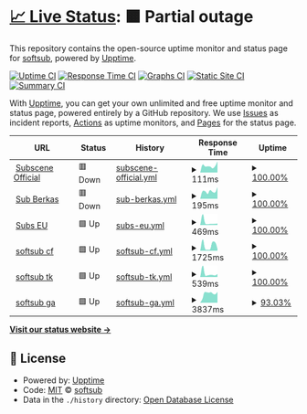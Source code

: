# [📈 Live Status](https://softsub.github.io/uptime): <!--live status--> **🟧 Partial outage**

This repository contains the open-source uptime monitor and status page for [softsub](https://softsub.github.io/uptime), powered by [Upptime](https://github.com/upptime/upptime).

[![Uptime CI](https://github.com/softsub/uptime/workflows/Uptime%20CI/badge.svg)](https://github.com/softsub/uptime/actions?query=workflow%3A%22Uptime+CI%22)
[![Response Time CI](https://github.com/softsub/uptime/workflows/Response%20Time%20CI/badge.svg)](https://github.com/softsub/uptime/actions?query=workflow%3A%22Response+Time+CI%22)
[![Graphs CI](https://github.com/softsub/uptime/workflows/Graphs%20CI/badge.svg)](https://github.com/softsub/uptime/actions?query=workflow%3A%22Graphs+CI%22)
[![Static Site CI](https://github.com/softsub/uptime/workflows/Static%20Site%20CI/badge.svg)](https://github.com/softsub/uptime/actions?query=workflow%3A%22Static+Site+CI%22)
[![Summary CI](https://github.com/softsub/uptime/workflows/Summary%20CI/badge.svg)](https://github.com/softsub/uptime/actions?query=workflow%3A%22Summary+CI%22)

With [Upptime](https://upptime.js.org), you can get your own unlimited and free uptime monitor and status page, powered entirely by a GitHub repository. We use [Issues](https://github.com/softsub/uptime/issues) as incident reports, [Actions](https://github.com/softsub/uptime/actions) as uptime monitors, and [Pages](https://softsub.github.io/uptime) for the status page.

<!--start: status pages-->
<!-- This summary is generated by Upptime (https://github.com/upptime/upptime) -->
<!-- Do not edit this manually, your changes will be overwritten -->
<!-- prettier-ignore -->
| URL | Status | History | Response Time | Uptime |
| --- | ------ | ------- | ------------- | ------ |
| <img alt="" src="https://icons.duckduckgo.com/ip3/subscene.com.ico" height="13"> [Subscene Official](https://subscene.com) | 🟥 Down | [subscene-official.yml](https://github.com/softsub/uptime/commits/HEAD/history/subscene-official.yml) | <details><summary><img alt="Response time graph" src="./graphs/subscene-official/response-time-week.png" height="20"> 111ms</summary><br><a href="https://softsub.github.io/uptime/history/subscene-official"><img alt="Response time 122" src="https://img.shields.io/endpoint?url=https%3A%2F%2Fraw.githubusercontent.com%2Fsoftsub%2Fuptime%2FHEAD%2Fapi%2Fsubscene-official%2Fresponse-time.json"></a><br><a href="https://softsub.github.io/uptime/history/subscene-official"><img alt="24-hour response time 104" src="https://img.shields.io/endpoint?url=https%3A%2F%2Fraw.githubusercontent.com%2Fsoftsub%2Fuptime%2FHEAD%2Fapi%2Fsubscene-official%2Fresponse-time-day.json"></a><br><a href="https://softsub.github.io/uptime/history/subscene-official"><img alt="7-day response time 111" src="https://img.shields.io/endpoint?url=https%3A%2F%2Fraw.githubusercontent.com%2Fsoftsub%2Fuptime%2FHEAD%2Fapi%2Fsubscene-official%2Fresponse-time-week.json"></a><br><a href="https://softsub.github.io/uptime/history/subscene-official"><img alt="30-day response time 122" src="https://img.shields.io/endpoint?url=https%3A%2F%2Fraw.githubusercontent.com%2Fsoftsub%2Fuptime%2FHEAD%2Fapi%2Fsubscene-official%2Fresponse-time-month.json"></a><br><a href="https://softsub.github.io/uptime/history/subscene-official"><img alt="1-year response time 122" src="https://img.shields.io/endpoint?url=https%3A%2F%2Fraw.githubusercontent.com%2Fsoftsub%2Fuptime%2FHEAD%2Fapi%2Fsubscene-official%2Fresponse-time-year.json"></a></details> | <details><summary><a href="https://softsub.github.io/uptime/history/subscene-official">100.00%</a></summary><a href="https://softsub.github.io/uptime/history/subscene-official"><img alt="All-time uptime 100.00%" src="https://img.shields.io/endpoint?url=https%3A%2F%2Fraw.githubusercontent.com%2Fsoftsub%2Fuptime%2FHEAD%2Fapi%2Fsubscene-official%2Fuptime.json"></a><br><a href="https://softsub.github.io/uptime/history/subscene-official"><img alt="24-hour uptime 100.00%" src="https://img.shields.io/endpoint?url=https%3A%2F%2Fraw.githubusercontent.com%2Fsoftsub%2Fuptime%2FHEAD%2Fapi%2Fsubscene-official%2Fuptime-day.json"></a><br><a href="https://softsub.github.io/uptime/history/subscene-official"><img alt="7-day uptime 100.00%" src="https://img.shields.io/endpoint?url=https%3A%2F%2Fraw.githubusercontent.com%2Fsoftsub%2Fuptime%2FHEAD%2Fapi%2Fsubscene-official%2Fuptime-week.json"></a><br><a href="https://softsub.github.io/uptime/history/subscene-official"><img alt="30-day uptime 100.00%" src="https://img.shields.io/endpoint?url=https%3A%2F%2Fraw.githubusercontent.com%2Fsoftsub%2Fuptime%2FHEAD%2Fapi%2Fsubscene-official%2Fuptime-month.json"></a><br><a href="https://softsub.github.io/uptime/history/subscene-official"><img alt="1-year uptime 100.00%" src="https://img.shields.io/endpoint?url=https%3A%2F%2Fraw.githubusercontent.com%2Fsoftsub%2Fuptime%2FHEAD%2Fapi%2Fsubscene-official%2Fuptime-year.json"></a></details>
| <img alt="" src="https://icons.duckduckgo.com/ip3/sub.berkas.eu.org.ico" height="13"> [Sub Berkas](https://sub.berkas.eu.org) | 🟥 Down | [sub-berkas.yml](https://github.com/softsub/uptime/commits/HEAD/history/sub-berkas.yml) | <details><summary><img alt="Response time graph" src="./graphs/sub-berkas/response-time-week.png" height="20"> 195ms</summary><br><a href="https://softsub.github.io/uptime/history/sub-berkas"><img alt="Response time 195" src="https://img.shields.io/endpoint?url=https%3A%2F%2Fraw.githubusercontent.com%2Fsoftsub%2Fuptime%2FHEAD%2Fapi%2Fsub-berkas%2Fresponse-time.json"></a><br><a href="https://softsub.github.io/uptime/history/sub-berkas"><img alt="24-hour response time 195" src="https://img.shields.io/endpoint?url=https%3A%2F%2Fraw.githubusercontent.com%2Fsoftsub%2Fuptime%2FHEAD%2Fapi%2Fsub-berkas%2Fresponse-time-day.json"></a><br><a href="https://softsub.github.io/uptime/history/sub-berkas"><img alt="7-day response time 195" src="https://img.shields.io/endpoint?url=https%3A%2F%2Fraw.githubusercontent.com%2Fsoftsub%2Fuptime%2FHEAD%2Fapi%2Fsub-berkas%2Fresponse-time-week.json"></a><br><a href="https://softsub.github.io/uptime/history/sub-berkas"><img alt="30-day response time 195" src="https://img.shields.io/endpoint?url=https%3A%2F%2Fraw.githubusercontent.com%2Fsoftsub%2Fuptime%2FHEAD%2Fapi%2Fsub-berkas%2Fresponse-time-month.json"></a><br><a href="https://softsub.github.io/uptime/history/sub-berkas"><img alt="1-year response time 195" src="https://img.shields.io/endpoint?url=https%3A%2F%2Fraw.githubusercontent.com%2Fsoftsub%2Fuptime%2FHEAD%2Fapi%2Fsub-berkas%2Fresponse-time-year.json"></a></details> | <details><summary><a href="https://softsub.github.io/uptime/history/sub-berkas">100.00%</a></summary><a href="https://softsub.github.io/uptime/history/sub-berkas"><img alt="All-time uptime 99.94%" src="https://img.shields.io/endpoint?url=https%3A%2F%2Fraw.githubusercontent.com%2Fsoftsub%2Fuptime%2FHEAD%2Fapi%2Fsub-berkas%2Fuptime.json"></a><br><a href="https://softsub.github.io/uptime/history/sub-berkas"><img alt="24-hour uptime 100.00%" src="https://img.shields.io/endpoint?url=https%3A%2F%2Fraw.githubusercontent.com%2Fsoftsub%2Fuptime%2FHEAD%2Fapi%2Fsub-berkas%2Fuptime-day.json"></a><br><a href="https://softsub.github.io/uptime/history/sub-berkas"><img alt="7-day uptime 100.00%" src="https://img.shields.io/endpoint?url=https%3A%2F%2Fraw.githubusercontent.com%2Fsoftsub%2Fuptime%2FHEAD%2Fapi%2Fsub-berkas%2Fuptime-week.json"></a><br><a href="https://softsub.github.io/uptime/history/sub-berkas"><img alt="30-day uptime 99.94%" src="https://img.shields.io/endpoint?url=https%3A%2F%2Fraw.githubusercontent.com%2Fsoftsub%2Fuptime%2FHEAD%2Fapi%2Fsub-berkas%2Fuptime-month.json"></a><br><a href="https://softsub.github.io/uptime/history/sub-berkas"><img alt="1-year uptime 99.94%" src="https://img.shields.io/endpoint?url=https%3A%2F%2Fraw.githubusercontent.com%2Fsoftsub%2Fuptime%2FHEAD%2Fapi%2Fsub-berkas%2Fuptime-year.json"></a></details>
| <img alt="" src="https://icons.duckduckgo.com/ip3/subscene.eu.org.ico" height="13"> [Subs EU](https://subscene.eu.org) | 🟩 Up | [subs-eu.yml](https://github.com/softsub/uptime/commits/HEAD/history/subs-eu.yml) | <details><summary><img alt="Response time graph" src="./graphs/subs-eu/response-time-week.png" height="20"> 469ms</summary><br><a href="https://softsub.github.io/uptime/history/subs-eu"><img alt="Response time 555" src="https://img.shields.io/endpoint?url=https%3A%2F%2Fraw.githubusercontent.com%2Fsoftsub%2Fuptime%2FHEAD%2Fapi%2Fsubs-eu%2Fresponse-time.json"></a><br><a href="https://softsub.github.io/uptime/history/subs-eu"><img alt="24-hour response time 367" src="https://img.shields.io/endpoint?url=https%3A%2F%2Fraw.githubusercontent.com%2Fsoftsub%2Fuptime%2FHEAD%2Fapi%2Fsubs-eu%2Fresponse-time-day.json"></a><br><a href="https://softsub.github.io/uptime/history/subs-eu"><img alt="7-day response time 469" src="https://img.shields.io/endpoint?url=https%3A%2F%2Fraw.githubusercontent.com%2Fsoftsub%2Fuptime%2FHEAD%2Fapi%2Fsubs-eu%2Fresponse-time-week.json"></a><br><a href="https://softsub.github.io/uptime/history/subs-eu"><img alt="30-day response time 555" src="https://img.shields.io/endpoint?url=https%3A%2F%2Fraw.githubusercontent.com%2Fsoftsub%2Fuptime%2FHEAD%2Fapi%2Fsubs-eu%2Fresponse-time-month.json"></a><br><a href="https://softsub.github.io/uptime/history/subs-eu"><img alt="1-year response time 555" src="https://img.shields.io/endpoint?url=https%3A%2F%2Fraw.githubusercontent.com%2Fsoftsub%2Fuptime%2FHEAD%2Fapi%2Fsubs-eu%2Fresponse-time-year.json"></a></details> | <details><summary><a href="https://softsub.github.io/uptime/history/subs-eu">100.00%</a></summary><a href="https://softsub.github.io/uptime/history/subs-eu"><img alt="All-time uptime 100.00%" src="https://img.shields.io/endpoint?url=https%3A%2F%2Fraw.githubusercontent.com%2Fsoftsub%2Fuptime%2FHEAD%2Fapi%2Fsubs-eu%2Fuptime.json"></a><br><a href="https://softsub.github.io/uptime/history/subs-eu"><img alt="24-hour uptime 100.00%" src="https://img.shields.io/endpoint?url=https%3A%2F%2Fraw.githubusercontent.com%2Fsoftsub%2Fuptime%2FHEAD%2Fapi%2Fsubs-eu%2Fuptime-day.json"></a><br><a href="https://softsub.github.io/uptime/history/subs-eu"><img alt="7-day uptime 100.00%" src="https://img.shields.io/endpoint?url=https%3A%2F%2Fraw.githubusercontent.com%2Fsoftsub%2Fuptime%2FHEAD%2Fapi%2Fsubs-eu%2Fuptime-week.json"></a><br><a href="https://softsub.github.io/uptime/history/subs-eu"><img alt="30-day uptime 100.00%" src="https://img.shields.io/endpoint?url=https%3A%2F%2Fraw.githubusercontent.com%2Fsoftsub%2Fuptime%2FHEAD%2Fapi%2Fsubs-eu%2Fuptime-month.json"></a><br><a href="https://softsub.github.io/uptime/history/subs-eu"><img alt="1-year uptime 100.00%" src="https://img.shields.io/endpoint?url=https%3A%2F%2Fraw.githubusercontent.com%2Fsoftsub%2Fuptime%2FHEAD%2Fapi%2Fsubs-eu%2Fuptime-year.json"></a></details>
| <img alt="" src="https://icons.duckduckgo.com/ip3/softsub.cf.ico" height="13"> [softsub cf](https://softsub.cf) | 🟩 Up | [softsub-cf.yml](https://github.com/softsub/uptime/commits/HEAD/history/softsub-cf.yml) | <details><summary><img alt="Response time graph" src="./graphs/softsub-cf/response-time-week.png" height="20"> 1725ms</summary><br><a href="https://softsub.github.io/uptime/history/softsub-cf"><img alt="Response time 2098" src="https://img.shields.io/endpoint?url=https%3A%2F%2Fraw.githubusercontent.com%2Fsoftsub%2Fuptime%2FHEAD%2Fapi%2Fsoftsub-cf%2Fresponse-time.json"></a><br><a href="https://softsub.github.io/uptime/history/softsub-cf"><img alt="24-hour response time 414" src="https://img.shields.io/endpoint?url=https%3A%2F%2Fraw.githubusercontent.com%2Fsoftsub%2Fuptime%2FHEAD%2Fapi%2Fsoftsub-cf%2Fresponse-time-day.json"></a><br><a href="https://softsub.github.io/uptime/history/softsub-cf"><img alt="7-day response time 1725" src="https://img.shields.io/endpoint?url=https%3A%2F%2Fraw.githubusercontent.com%2Fsoftsub%2Fuptime%2FHEAD%2Fapi%2Fsoftsub-cf%2Fresponse-time-week.json"></a><br><a href="https://softsub.github.io/uptime/history/softsub-cf"><img alt="30-day response time 2098" src="https://img.shields.io/endpoint?url=https%3A%2F%2Fraw.githubusercontent.com%2Fsoftsub%2Fuptime%2FHEAD%2Fapi%2Fsoftsub-cf%2Fresponse-time-month.json"></a><br><a href="https://softsub.github.io/uptime/history/softsub-cf"><img alt="1-year response time 2098" src="https://img.shields.io/endpoint?url=https%3A%2F%2Fraw.githubusercontent.com%2Fsoftsub%2Fuptime%2FHEAD%2Fapi%2Fsoftsub-cf%2Fresponse-time-year.json"></a></details> | <details><summary><a href="https://softsub.github.io/uptime/history/softsub-cf">100.00%</a></summary><a href="https://softsub.github.io/uptime/history/softsub-cf"><img alt="All-time uptime 100.00%" src="https://img.shields.io/endpoint?url=https%3A%2F%2Fraw.githubusercontent.com%2Fsoftsub%2Fuptime%2FHEAD%2Fapi%2Fsoftsub-cf%2Fuptime.json"></a><br><a href="https://softsub.github.io/uptime/history/softsub-cf"><img alt="24-hour uptime 100.00%" src="https://img.shields.io/endpoint?url=https%3A%2F%2Fraw.githubusercontent.com%2Fsoftsub%2Fuptime%2FHEAD%2Fapi%2Fsoftsub-cf%2Fuptime-day.json"></a><br><a href="https://softsub.github.io/uptime/history/softsub-cf"><img alt="7-day uptime 100.00%" src="https://img.shields.io/endpoint?url=https%3A%2F%2Fraw.githubusercontent.com%2Fsoftsub%2Fuptime%2FHEAD%2Fapi%2Fsoftsub-cf%2Fuptime-week.json"></a><br><a href="https://softsub.github.io/uptime/history/softsub-cf"><img alt="30-day uptime 100.00%" src="https://img.shields.io/endpoint?url=https%3A%2F%2Fraw.githubusercontent.com%2Fsoftsub%2Fuptime%2FHEAD%2Fapi%2Fsoftsub-cf%2Fuptime-month.json"></a><br><a href="https://softsub.github.io/uptime/history/softsub-cf"><img alt="1-year uptime 100.00%" src="https://img.shields.io/endpoint?url=https%3A%2F%2Fraw.githubusercontent.com%2Fsoftsub%2Fuptime%2FHEAD%2Fapi%2Fsoftsub-cf%2Fuptime-year.json"></a></details>
| <img alt="" src="https://icons.duckduckgo.com/ip3/softsub.tk.ico" height="13"> [softsub tk](https://softsub.tk) | 🟩 Up | [softsub-tk.yml](https://github.com/softsub/uptime/commits/HEAD/history/softsub-tk.yml) | <details><summary><img alt="Response time graph" src="./graphs/softsub-tk/response-time-week.png" height="20"> 539ms</summary><br><a href="https://softsub.github.io/uptime/history/softsub-tk"><img alt="Response time 1231" src="https://img.shields.io/endpoint?url=https%3A%2F%2Fraw.githubusercontent.com%2Fsoftsub%2Fuptime%2FHEAD%2Fapi%2Fsoftsub-tk%2Fresponse-time.json"></a><br><a href="https://softsub.github.io/uptime/history/softsub-tk"><img alt="24-hour response time 392" src="https://img.shields.io/endpoint?url=https%3A%2F%2Fraw.githubusercontent.com%2Fsoftsub%2Fuptime%2FHEAD%2Fapi%2Fsoftsub-tk%2Fresponse-time-day.json"></a><br><a href="https://softsub.github.io/uptime/history/softsub-tk"><img alt="7-day response time 539" src="https://img.shields.io/endpoint?url=https%3A%2F%2Fraw.githubusercontent.com%2Fsoftsub%2Fuptime%2FHEAD%2Fapi%2Fsoftsub-tk%2Fresponse-time-week.json"></a><br><a href="https://softsub.github.io/uptime/history/softsub-tk"><img alt="30-day response time 1231" src="https://img.shields.io/endpoint?url=https%3A%2F%2Fraw.githubusercontent.com%2Fsoftsub%2Fuptime%2FHEAD%2Fapi%2Fsoftsub-tk%2Fresponse-time-month.json"></a><br><a href="https://softsub.github.io/uptime/history/softsub-tk"><img alt="1-year response time 1231" src="https://img.shields.io/endpoint?url=https%3A%2F%2Fraw.githubusercontent.com%2Fsoftsub%2Fuptime%2FHEAD%2Fapi%2Fsoftsub-tk%2Fresponse-time-year.json"></a></details> | <details><summary><a href="https://softsub.github.io/uptime/history/softsub-tk">100.00%</a></summary><a href="https://softsub.github.io/uptime/history/softsub-tk"><img alt="All-time uptime 100.00%" src="https://img.shields.io/endpoint?url=https%3A%2F%2Fraw.githubusercontent.com%2Fsoftsub%2Fuptime%2FHEAD%2Fapi%2Fsoftsub-tk%2Fuptime.json"></a><br><a href="https://softsub.github.io/uptime/history/softsub-tk"><img alt="24-hour uptime 100.00%" src="https://img.shields.io/endpoint?url=https%3A%2F%2Fraw.githubusercontent.com%2Fsoftsub%2Fuptime%2FHEAD%2Fapi%2Fsoftsub-tk%2Fuptime-day.json"></a><br><a href="https://softsub.github.io/uptime/history/softsub-tk"><img alt="7-day uptime 100.00%" src="https://img.shields.io/endpoint?url=https%3A%2F%2Fraw.githubusercontent.com%2Fsoftsub%2Fuptime%2FHEAD%2Fapi%2Fsoftsub-tk%2Fuptime-week.json"></a><br><a href="https://softsub.github.io/uptime/history/softsub-tk"><img alt="30-day uptime 100.00%" src="https://img.shields.io/endpoint?url=https%3A%2F%2Fraw.githubusercontent.com%2Fsoftsub%2Fuptime%2FHEAD%2Fapi%2Fsoftsub-tk%2Fuptime-month.json"></a><br><a href="https://softsub.github.io/uptime/history/softsub-tk"><img alt="1-year uptime 100.00%" src="https://img.shields.io/endpoint?url=https%3A%2F%2Fraw.githubusercontent.com%2Fsoftsub%2Fuptime%2FHEAD%2Fapi%2Fsoftsub-tk%2Fuptime-year.json"></a></details>
| <img alt="" src="https://icons.duckduckgo.com/ip3/softsub.ga.ico" height="13"> [softsub ga](https://softsub.ga) | 🟩 Up | [softsub-ga.yml](https://github.com/softsub/uptime/commits/HEAD/history/softsub-ga.yml) | <details><summary><img alt="Response time graph" src="./graphs/softsub-ga/response-time-week.png" height="20"> 3837ms</summary><br><a href="https://softsub.github.io/uptime/history/softsub-ga"><img alt="Response time 3005" src="https://img.shields.io/endpoint?url=https%3A%2F%2Fraw.githubusercontent.com%2Fsoftsub%2Fuptime%2FHEAD%2Fapi%2Fsoftsub-ga%2Fresponse-time.json"></a><br><a href="https://softsub.github.io/uptime/history/softsub-ga"><img alt="24-hour response time 586" src="https://img.shields.io/endpoint?url=https%3A%2F%2Fraw.githubusercontent.com%2Fsoftsub%2Fuptime%2FHEAD%2Fapi%2Fsoftsub-ga%2Fresponse-time-day.json"></a><br><a href="https://softsub.github.io/uptime/history/softsub-ga"><img alt="7-day response time 3837" src="https://img.shields.io/endpoint?url=https%3A%2F%2Fraw.githubusercontent.com%2Fsoftsub%2Fuptime%2FHEAD%2Fapi%2Fsoftsub-ga%2Fresponse-time-week.json"></a><br><a href="https://softsub.github.io/uptime/history/softsub-ga"><img alt="30-day response time 3005" src="https://img.shields.io/endpoint?url=https%3A%2F%2Fraw.githubusercontent.com%2Fsoftsub%2Fuptime%2FHEAD%2Fapi%2Fsoftsub-ga%2Fresponse-time-month.json"></a><br><a href="https://softsub.github.io/uptime/history/softsub-ga"><img alt="1-year response time 3005" src="https://img.shields.io/endpoint?url=https%3A%2F%2Fraw.githubusercontent.com%2Fsoftsub%2Fuptime%2FHEAD%2Fapi%2Fsoftsub-ga%2Fresponse-time-year.json"></a></details> | <details><summary><a href="https://softsub.github.io/uptime/history/softsub-ga">93.03%</a></summary><a href="https://softsub.github.io/uptime/history/softsub-ga"><img alt="All-time uptime 98.26%" src="https://img.shields.io/endpoint?url=https%3A%2F%2Fraw.githubusercontent.com%2Fsoftsub%2Fuptime%2FHEAD%2Fapi%2Fsoftsub-ga%2Fuptime.json"></a><br><a href="https://softsub.github.io/uptime/history/softsub-ga"><img alt="24-hour uptime 100.00%" src="https://img.shields.io/endpoint?url=https%3A%2F%2Fraw.githubusercontent.com%2Fsoftsub%2Fuptime%2FHEAD%2Fapi%2Fsoftsub-ga%2Fuptime-day.json"></a><br><a href="https://softsub.github.io/uptime/history/softsub-ga"><img alt="7-day uptime 93.03%" src="https://img.shields.io/endpoint?url=https%3A%2F%2Fraw.githubusercontent.com%2Fsoftsub%2Fuptime%2FHEAD%2Fapi%2Fsoftsub-ga%2Fuptime-week.json"></a><br><a href="https://softsub.github.io/uptime/history/softsub-ga"><img alt="30-day uptime 98.26%" src="https://img.shields.io/endpoint?url=https%3A%2F%2Fraw.githubusercontent.com%2Fsoftsub%2Fuptime%2FHEAD%2Fapi%2Fsoftsub-ga%2Fuptime-month.json"></a><br><a href="https://softsub.github.io/uptime/history/softsub-ga"><img alt="1-year uptime 98.26%" src="https://img.shields.io/endpoint?url=https%3A%2F%2Fraw.githubusercontent.com%2Fsoftsub%2Fuptime%2FHEAD%2Fapi%2Fsoftsub-ga%2Fuptime-year.json"></a></details>

<!--end: status pages-->

[**Visit our status website →**](https://softsub.github.io/uptime)

## 📄 License

- Powered by: [Upptime](https://github.com/upptime/upptime)
- Code: [MIT](./LICENSE) © [softsub](https://softsub.github.io/uptime)
- Data in the `./history` directory: [Open Database License](https://opendatacommons.org/licenses/odbl/1-0/)
